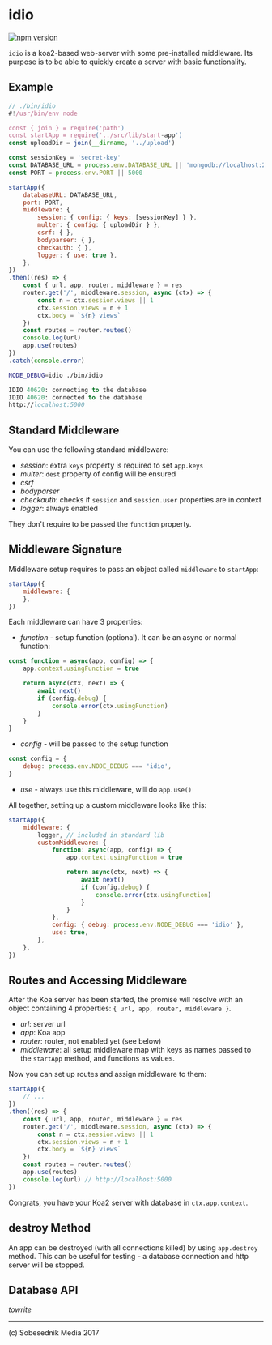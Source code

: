 # idio

[![npm version](https://badge.fury.io/js/idio.svg)](https://badge.fury.io/js/idio)

`idio` is a koa2-based web-server with some pre-installed middleware.
Its purpose is to be able to quickly create a server with basic functionality.

## Example

```js
// ./bin/idio
#!/usr/bin/env node

const { join } = require('path')
const startApp = require('../src/lib/start-app')
const uploadDir = join(__dirname, '../upload')

const sessionKey = 'secret-key'
const DATABASE_URL = process.env.DATABASE_URL || 'mongodb://localhost:27017/idio'
const PORT = process.env.PORT || 5000

startApp({
    databaseURL: DATABASE_URL,
    port: PORT,
    middleware: {
        session: { config: { keys: [sessionKey] } },
        multer: { config: { uploadDir } },
        csrf: { },
        bodyparser: { },
        checkauth: { },
        logger: { use: true },
    },
})
.then((res) => {
    const { url, app, router, middleware } = res
    router.get('/', middleware.session, async (ctx) => {
        const n = ctx.session.views || 1
        ctx.session.views = n + 1
        ctx.body = `${n} views`
    })
    const routes = router.routes()
    console.log(url)
    app.use(routes)
})
.catch(console.error)
```

```bash
NODE_DEBUG=idio ./bin/idio
```

```fs
IDIO 40620: connecting to the database
IDIO 40620: connected to the database
http://localhost:5000
```

## Standard Middleware

You can use the following standard middleware:

- _session_: extra `keys` property is required to set `app.keys`
- _multer_: `dest` property of config will be ensured
- _csrf_
- _bodyparser_
- _checkauth_: checks if `session` and `session.user` properties are in context
- _logger_: always enabled

They don't require to be passed the `function` property.

## Middleware Signature

Middleware setup requires to pass an object called `middleware` to `startApp`:

```js
startApp({
    middleware: {
    },
})
```

Each middleware can have 3 properties:

- _function_ - setup function (optional). It can be an async or normal function:

```js
const function = async(app, config) => {
    app.context.usingFunction = true

    return async(ctx, next) => {
        await next()
        if (config.debug) {
            console.error(ctx.usingFunction)
        }
    }
}
```

- _config_ - will be passed to the setup function

```js
const config = {
    debug: process.env.NODE_DEBUG === 'idio',
}
```

- _use_ - always use this middleware, will do `app.use()`

All together, setting up a custom middleware looks like this:

```js
startApp({
    middleware: {
        logger, // included in standard lib
        customMiddleware: {
            function: async(app, config) => {
                app.context.usingFunction = true

                return async(ctx, next) => {
                    await next()
                    if (config.debug) {
                        console.error(ctx.usingFunction)
                    }
                }
            },
            config: { debug: process.env.NODE_DEBUG === 'idio' },
            use: true,
        },
    },
})
```

## Routes and Accessing Middleware

After the Koa server has been started, the promise will resolve with an object
containing 4 properties: `{ url, app, router, middleware }`.

- _url_: server url
- _app_: Koa app
- _router_: router, not enabled yet (see below)
- _middleware_: all setup middleware map with keys as names passed to the
`startApp` method, and functions as values.

Now you can set up routes and assign middleware to them:

```js
startApp({
    // ...
})
.then((res) => {
    const { url, app, router, middleware } = res
    router.get('/', middleware.session, async (ctx) => {
        const n = ctx.session.views || 1
        ctx.session.views = n + 1
        ctx.body = `${n} views`
    })
    const routes = router.routes()
    app.use(routes)
    console.log(url) // http://localhost:5000
})
```

Congrats, you have your Koa2 server with database in `ctx.app.context`.

## destroy Method

An app can be destroyed (with all connections killed) by using `app.destroy`
method. This can be useful for testing - a database connection and http server
will be stopped.

## Database API

_towrite_

---

(c) Sobesednik Media 2017
